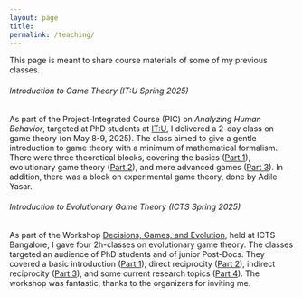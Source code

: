 ```yaml
---
layout: page
title: 
permalink: /teaching/
---
```


This page is meant to share course materials of some of my previous classes. 

###### Introduction to Game Theory (IT:U Spring 2025)

As part of the Project-Integrated Course (PIC) on *Analyzing Human Behavior*, targeted at PhD students at [IT:U](https://it-u.at/en/), I delivered a 2-day class on game theory (on May 8-9, 2025). The class aimed to give a gentle introduction to game theory with a minimum of mathematical formalism. There were three theoretical blocks, covering the basics ([Part 1](../files/teaching/2025_GameTheory/part1.pdf)), evolutionary game theory ([Part 2](../files/teaching/2025_GameTheory/part2.pdf)), and more advanced games ([Part 3](../files/teaching/2025_GameTheory/part3.pdf)). In addition, there was a block on experimental game theory, done by Adile Yasar. 


###### Introduction to Evolutionary Game Theory (ICTS Spring 2025)
As part of the Workshop [Decisions, Games, and Evolution](https://www.icts.res.in/program/DGE2025), held at ICTS Bangalore, I gave four 2h-classes on evolutionary game theory. The classes targeted an audience of PhD students and of junior Post-Docs. They covered a basic introduction ([Part 1](../files/teaching/2025_EGT/part1.pdf)), direct reciprocity ([Part 2](../files/teaching/2025_EGT/part2.pdf)), indirect reciprocity ([Part 3](../files/teaching/2025_EGT/part3.pdf)), and some current research topics ([Part 4](../files/teaching/2025_EGT/part4.pdf)). The workshop was fantastic, thanks to the organizers for inviting me. 
